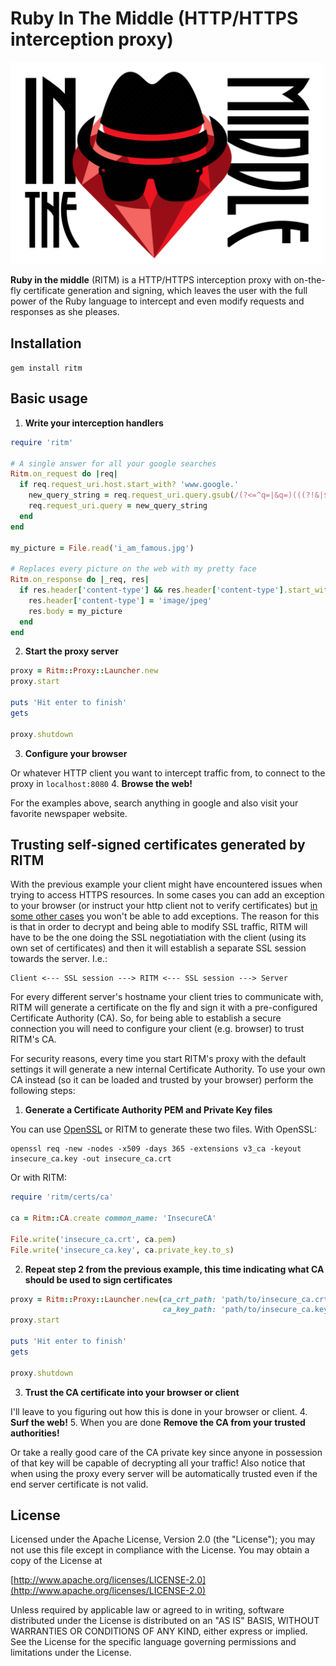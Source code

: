 
# Ruby In The Middle (HTTP/HTTPS interception proxy)

<img src="docs/ritm.png" width="500">

**Ruby in the middle** (RITM) is a HTTP/HTTPS interception proxy with on-the-fly certificate generation and signing, which leaves the user with the
full power of the Ruby language to intercept and even modify requests and responses as she pleases.

## Installation

`gem install ritm`

## Basic usage

1. **Write your interception handlers**

  ```ruby
  require 'ritm'
  
  # A single answer for all your google searches
  Ritm.on_request do |req|
    if req.request_uri.host.start_with? 'www.google.'
      new_query_string = req.request_uri.query.gsub(/(?<=^q=|&q=)(((?!&|$).)*)(?=&|$)/, 'RubyInTheMiddle')
      req.request_uri.query = new_query_string
    end
  end
  
  my_picture = File.read('i_am_famous.jpg')
  
  # Replaces every picture on the web with my pretty face
  Ritm.on_response do |_req, res|
    if res.header['content-type'] && res.header['content-type'].start_with?('image/')
      res.header['content-type'] = 'image/jpeg'
      res.body = my_picture
    end
  end
  ```
2. **Start the proxy server**

  ```ruby
  proxy = Ritm::Proxy::Launcher.new
  proxy.start
  
  puts 'Hit enter to finish'
  gets
  
  proxy.shutdown
  ```
3. **Configure your browser**

  Or whatever HTTP client you want to intercept traffic from, to connect to the proxy in `localhost:8080`
4. **Browse the web!**

  For the examples above, search anything in google and also visit your favorite newspaper website.

## Trusting self-signed certificates generated by RITM

With the previous example your client might have encountered issues when trying to access HTTPS resources. In some cases you can add an exception to
your browser (or instruct your http client not to verify certificates) but [in some other cases](https://tools.ietf.org/html/rfc6797) you won't be
able to add exceptions. The reason for this is that in order to decrypt and being able to modify SSL traffic, RITM will have to be the one doing the
SSL negotiatiation with the client (using its own set of certificates) and then it will establish a separate SSL session towards the server. I.e.:

```
Client <--- SSL session ---> RITM <--- SSL session ---> Server
```

For every different server's hostname your client tries to communicate with, RITM will generate a certificate on the fly and sign it with a
pre-configured Certificate Authority (CA). So, for being able to establish a secure connection you will need to configure your client (e.g. browser)
to trust RITM's CA.

For security reasons, every time you start RITM's proxy with the default settings it will generate a new internal Certificate Authority. To use your
own CA instead (so it can be loaded and trusted by your browser) perform the following steps:

1. **Generate a Certificate Authority PEM and Private Key files**

  You can use [OpenSSL](https://www.openssl.org/docs/manmaster/apps/ca.html) or RITM to generate these two files. With OpenSSL:

  ```
  openssl req -new -nodes -x509 -days 365 -extensions v3_ca -keyout insecure_ca.key -out insecure_ca.crt
  ```

  Or with RITM:

  ```ruby
  require 'ritm/certs/ca'
  
  ca = Ritm::CA.create common_name: 'InsecureCA'
  
  File.write('insecure_ca.crt', ca.pem)
  File.write('insecure_ca.key', ca.private_key.to_s)
  ```
2. **Repeat step 2 from the previous example, this time indicating what CA should be used to sign certificates**

  ```ruby
  proxy = Ritm::Proxy::Launcher.new(ca_crt_path: 'path/to/insecure_ca.crt',
                                    ca_key_path: 'path/to/insecure_ca.key')
  proxy.start
  
  puts 'Hit enter to finish'
  gets
  
  proxy.shutdown
  ```
3. **Trust the CA certificate into your browser or client**

  I'll leave to you figuring out how this is done in your browser or client.
4. **Surf the web!**
5. When you are done **Remove the CA from your trusted authorities!** 

  Or take a really good care of the CA private key since anyone in possession of that key will be capable of decrypting all your traffic! Also notice that when using the proxy every server will be automatically
  trusted even if the end server certificate is not valid.

## License

Licensed under the Apache License, Version 2.0 (the "License"); you may not use this file
except in compliance with the License. You may obtain a copy of the License at

[http://www.apache.org/licenses/LICENSE-2.0](http://www.apache.org/licenses/LICENSE-2.0)

Unless required by applicable law or agreed to in writing, software distributed under the
License is distributed on an "AS IS" BASIS, WITHOUT WARRANTIES OR CONDITIONS OF ANY KIND,
either express or implied. See the License for the specific language governing permissions
and limitations under the License.
